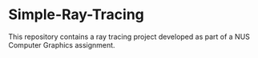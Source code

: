 # Simple-Ray-Tracing
This repository contains a ray tracing project developed as part of a NUS Computer Graphics assignment. 
